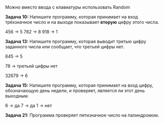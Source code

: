 Можно вместо ввода с клавиатуры использовать Random

**Задача 10:** Напишите программу, которая принимает на вход трёхзначное число и на выходе показывает **вторую** цифру этого числа.

456 -> 5
782 -> 8
918 -> 1

**Задача 13:** Напишите программу, которая выводит третью цифру заданного числа или сообщает, что третьей цифры нет.

645 -> 5

78 -> третьей цифры нет

32679 -> 6

**Задача 15:** Напишите программу, которая принимает на вход цифру, обозначающую день недели, и проверяет, является ли этот день выходным.

6 -> да
7 -> да
1 -> нет

**Задача 21:** Программа проверяет пятизначное число на палиндромом.
